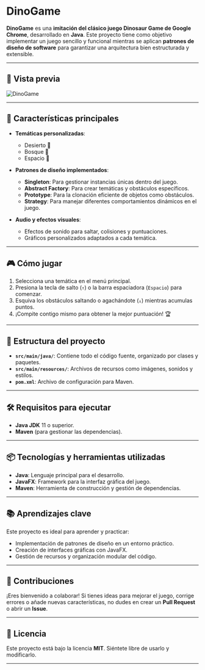 # DinoGame

**DinoGame** es una **imitación del clásico juego Dinosaur Game de Google Chrome**, desarrollado en **Java**. Este proyecto tiene como objetivo implementar un juego sencillo y funcional mientras se aplican **patrones de diseño de software** para garantizar una arquitectura bien estructurada y extensible.

---

## 🎨 Vista previa
![DinoGame](https://i.imgur.com/7HkRDuN.png)

---

## 🚀 Características principales
- **Temáticas personalizadas**:
  - Desierto 🌵
  - Bosque 🌲
  - Espacio 🌙
- **Patrones de diseño implementados**:
  - **Singleton**: Para gestionar instancias únicas dentro del juego.
  - **Abstract Factory**: Para crear temáticas y obstáculos específicos.
  - **Prototype**: Para la clonación eficiente de objetos como obstáculos.
  - **Strategy**: Para manejar diferentes comportamientos dinámicos en el juego.

- **Audio y efectos visuales**:
  - Efectos de sonido para saltar, colisiones y puntuaciones.
  - Gráficos personalizados adaptados a cada temática.

---

## 🎮 Cómo jugar
1. Selecciona una temática en el menú principal.
2. Presiona la tecla de salto (`↑`) o la barra espaciadora (`Espacio`) para comenzar.
3. Esquiva los obstáculos saltando o agachándote (`↓`) mientras acumulas puntos.
4. ¡Compite contigo mismo para obtener la mejor puntuación! 🏆

---

## 📂 Estructura del proyecto
- **`src/main/java/`**: Contiene todo el código fuente, organizado por clases y paquetes.
- **`src/main/resources/`**: Archivos de recursos como imágenes, sonidos y estilos.
- **`pom.xml`**: Archivo de configuración para Maven.

---

## 🛠️ Requisitos para ejecutar
- **Java JDK** 11 o superior.
- **Maven** (para gestionar las dependencias).

---

## 📦 Tecnologías y herramientas utilizadas
- **Java**: Lenguaje principal para el desarrollo.
- **JavaFX**: Framework para la interfaz gráfica del juego.
- **Maven**: Herramienta de construcción y gestión de dependencias.

---

## 📚 Aprendizajes clave
Este proyecto es ideal para aprender y practicar:
- Implementación de patrones de diseño en un entorno práctico.
- Creación de interfaces gráficas con JavaFX.
- Gestión de recursos y organización modular del código.

---

## 🤝 Contribuciones
¡Eres bienvenido a colaborar! Si tienes ideas para mejorar el juego, corrige errores o añade nuevas características, no dudes en crear un **Pull Request** o abrir un **Issue**.

---

## 📜 Licencia
Este proyecto está bajo la licencia **MIT**. Siéntete libre de usarlo y modificarlo.

---

